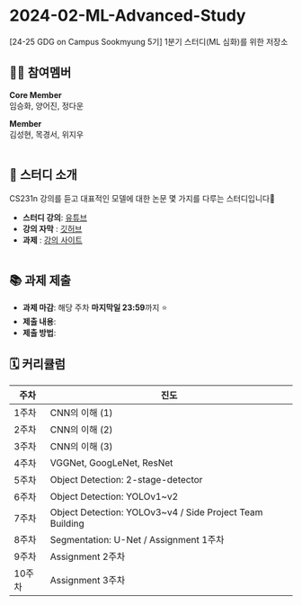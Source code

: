 # 2024-02-ML-Advanced-Study
[24-25 GDG on Campus Sookmyung 5기] 1분기 스터디(ML 심화)를 위한 저장소


## 👏🏻 참여멤버
**Core Member**<br/>
임승화, 양어진, 정다운

**Member**<br/>
김성현, 목경서, 위지우 </br></br>

## 📖 스터디 소개
CS231n 강의를 듣고 대표적인 모델에 대한 논문 몇 가지를 다루는 스터디입니다🤗 
- **스터디 강의**: [유튜브](https://www.youtube.com/playlist?list=PL3FW7Lu3i5JvHM8ljYj-zLfQRF3EO8sYv)
- **강의 자막** : [깃허브](https://github.com/visionNoob/CS231N_17_KOR_SUB)
- **과제** : [강의 사이트](https://cs231n.github.io/)
</br></br>

## 📚 과제 제출

- **과제 마감**: 해당 주차 **마지막일 23:59**까지 ⭐️
- **제출 내용**:
- **제출 방법**:

## 🗓️ 커리큘럼
| 주차 | 진도 |
|--|--|
|1주차| CNN의 이해 (1) |
|2주차| CNN의 이해 (2) | 
|3주차| CNN의 이해 (3) |
|4주차| VGGNet, GoogLeNet, ResNet |
|5주차| Object Detection: 2-stage-detector |
|6주차| Object Detection: YOLOv1~v2 |
|7주차| Object Detection: YOLOv3~v4 / Side Project Team Building |
|8주차| Segmentation: U-Net / Assignment 1주차 |
|9주차| Assignment 2주차 |
|10주차| Assignment 3주차 |

